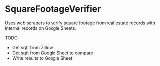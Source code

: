 # SquareFootageVerifier
Uses web scrapers to verify square footage from real estate records with internal records on Google Sheets.

TODO: 
* Get sqft from Zillow
* Get sqft from Google Sheet to compare
* Write results to Google Sheet
